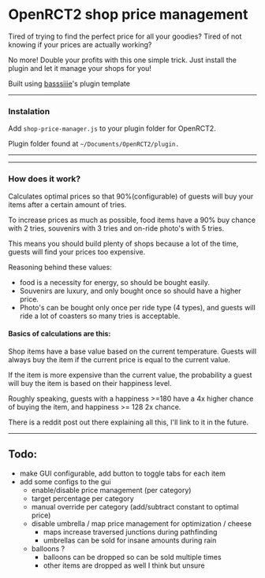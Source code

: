 # OpenRCT2 shop price management

Tired of trying to find the perfect price for all your goodies? Tired of not knowing if your prices are actually working?

No more! Double your profits with this one simple trick. Just install the plugin and let it manage your shops for you!

Built using [basssiiie](https://github.com/Basssiiie/OpenRCT2-Simple-Typescript-Template)'s plugin template

---
### Instalation

Add `shop-price-manager.js` to your plugin folder for OpenRCT2.

Plugin folder found at `~/Documents/OpenRCT2/plugin.`

---



---

### How does it work?

Calculates optimal prices so that 90%(configurable) of guests will buy your items after a certain amount of tries.

To increase prices as much as possible, food items have a 90% buy chance with 2 tries, souvenirs with 3 tries and on-ride photo's with 5 tries.

This means you should build plenty of shops because a lot of the time, guests will find your prices too expensive.

Reasoning behind these values:
 - food is a necessity for energy, so should be bought easily.
 - Souvenirs are luxury, and only bought once so should have a higher price.
 - Photo's can be bought only once per ride type (4 types), and guests will ride a lot of coasters so many tries is acceptable.


#### Basics of calculations are this:

Shop items have a base value based on the current temperature. Guests will always buy the item if the current price is equal to the current value.

If the item is more expensive than the current value, the probability a guest will buy the item is based on their happiness level.

Roughly speaking, guests with a happiness >=180 have a 4x higher chance of buying the item, and happiness >= 128 2x chance.

There is a reddit post out there explaining all this, I'll link to it in the future.

---

## Todo:
- make GUI configurable, add button to toggle tabs for each item
- add some configs to the gui
    - enable/disable price management (per category)
    - target percentage per category
    - manual override per category (add/subtract constant to optimal price)
    - disable umbrella / map price management for optimization / cheese
        - maps increase traversed junctions during pathfinding
        - umbrellas can be sold for insane amounts during rain
    - balloons ?
        - balloons can be dropped so can be sold multiple times
        - other items are dropped as well I think but unsure
